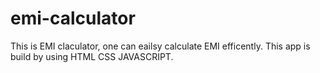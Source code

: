 # emi-calculator
This is EMI claculator, one can eailsy calculate EMI efficently. This app is build by using HTML CSS JAVASCRIPT.
